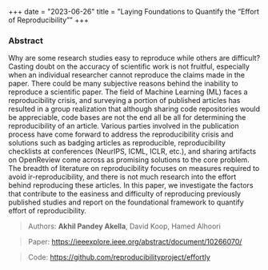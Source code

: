 +++
date = "2023-06-26"
title = "Laying Foundations to Quantify the “Effort of Reproducibility”"
+++

### Abstract
Why are some research studies easy to reproduce while others are difficult? Casting doubt on the accuracy of scientific work is not fruitful, especially when an individual researcher cannot reproduce the claims made in the paper. There could be many subjective reasons behind the inability to reproduce a scientific paper. The field of Machine Learning (ML) faces a reproducibility crisis, and surveying a portion of published articles has resulted in a group realization that although sharing code repositories would be appreciable, code bases are not the end all be all for determining the reproducibility of an article. Various parties involved in the publication process have come forward to address the reproducibility crisis and solutions such as badging articles as reproducible, reproducibility checklists at conferences (NeurIPS, ICML, ICLR, etc.), and sharing artifacts on OpenReview come across as promising solutions to the core problem. The breadth of literature on reproducibility focuses on measures required to avoid ir-reproducibility, and there is not much research into the effort behind reproducing these articles. In this paper, we investigate the factors that contribute to the easiness and difficulty of reproducing previously published studies and report on the foundational framework to quantify effort of reproducibility.

> Authors: **Akhil Pandey Akella**, David Koop, Hamed Alhoori

> Paper: https://ieeexplore.ieee.org/abstract/document/10266070/

> Code: https://github.com/reproducibilityproject/effortly